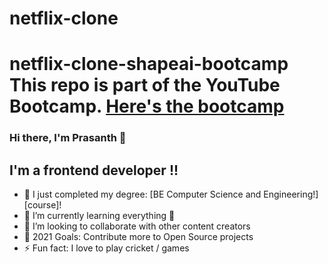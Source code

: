 # netflix-clone
# netflix-clone-shapeai-bootcamp  This repo is part of the YouTube Bootcamp.  [Here's the bootcamp](https://www.youtube.com/watch?v=Gy3gd2pB1Xc)

### Hi there, I'm Prasanth 👋

## I'm a frontend developer !!

- 🔭 I just completed my degree: [BE Computer Science and Engineering!][course]!
- 🌱 I’m currently learning everything 🤣
- 👯 I’m looking to collaborate with other content creators
- 🥅 2021 Goals: Contribute more to Open Source projects
- ⚡ Fun fact: I love to play cricket / games 
